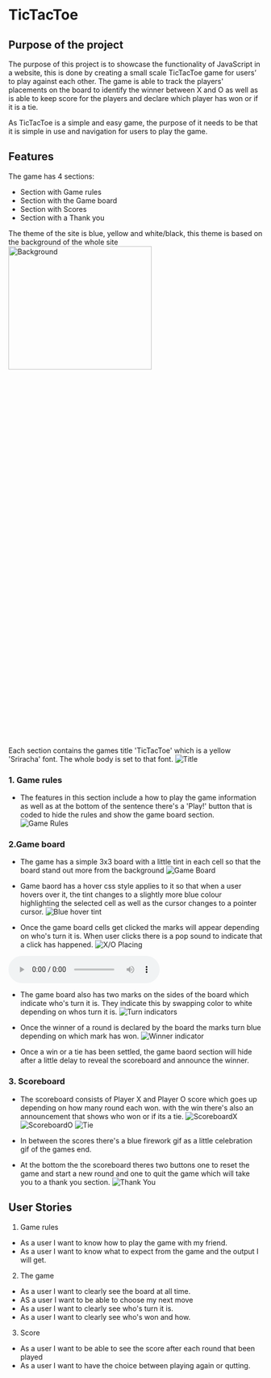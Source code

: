 # TicTacToe
## Purpose of the project
The purpose of this project is to showcase the functionality of JavaScript in a website, this is done by creating a small scale TicTacToe game for users’ to play against each other. The game is able to track the players' placements on the board to identify the winner between X and O as well as is able to keep score for the players and declare which player has won or if it is a tie. 

As TicTacToe is a simple and easy game, the purpose of it needs to be that it is simple in use and navigation for users to play the game.

## Features
The game has 4 sections:
- Section with Game rules
- Section with the Game board
- Section with Scores
- Section with a Thank you 

The theme of the site is blue, yellow and white/black, this theme is based on the background of the whole site
<img src="./assets/images/background.webp" alt="Background" width="75%" height="25%"/>

Each section contains the games title 'TicTacToe' which is a yellow 'Sriracha' font. The whole body is set to that font.
![Title](./assets/doc/title.PNG "Title")

### 1. Game rules 
- The features in this section include a how to play the game information as well as at the bottom of the sentence there's a 'Play!' button that is coded to hide the rules and show the game board section.
![Game Rules](./assets/doc/gamerules.PNG "Game Rules")

### 2.Game board
- The game has a simple 3x3 board with a little tint in each cell so that the board stand out more from the background
![Game Board](./assets/doc/board.PNG "Game Board")
- Game baord has a hover css style applies to it so that when a user hovers over it, the tint changes to a slightly more blue colour highlighting the selected cell as well as the cursor changes to a pointer cursor.
![Blue hover tint](./assets/doc/bluetint.png "Blue hover tint")

- Once the game board cells get clicked the marks will appear depending on who's turn it is. When user clicks there is a pop sound to indicate that a click has happened.
![X/O Placing](./assets/doc/xo.PNG "X/O placing")

<audio controls><source src="./assets/audio/clickaudio.mp3" type="audio/ogg"></audio>

- The game board also has two marks on the sides of the board which indicate who's turn it is. They indicate this by swapping color to white depending on whos turn it is.
![Turn indicators](./assets/doc/turntaking.PNG "Turn indicators")

- Once the winner of a round is declared by the board the marks turn blue depending on which mark has won. 
![Winner indicator](./assets/doc/winner.png "Winner indicator")

- Once a win or a tie has been settled, the game baord section will hide after a little delay to reveal the scoreboard and announce the winner.

### 3. Scoreboard
- The scoreboard consists of Player X and Player O score which goes up depending on how many round each won. with the win there's also an announcement that shows who won or if its a tie. 
![ScoreboardX](./assets/doc/scoreboard.PNG "ScoreboardX")
![ScoreboardO](./assets/doc/scoreboardo.PNG "ScoreboardO")
![Tie](./assets/doc/tie.PNG "Tie")

- In between the scores there's a blue firework gif as a little celebration gif of the games end. 
- At the bottom the the scoreboard theres two buttons one to reset the game and start a new round and one to quit the game which will take you to a thank you section.
![Thank You](./assets/doc/thankyou.PNG "Thank You")

## User Stories
1. Game rules
- As a user I want to know how to play the game with my friend.
- As a user I want to know what to expect from the game and the output I will get.

2. The game
- As a user I want to clearly see the board at all time.
- AS a user I want to be able to choose my next move
- As a user I want to clearly see who's turn it is.
- As a user I want to clearly see who's won and how. 

3. Score
- As a user I want to be able to see the score after each round that been played
- As a user I want to have the choice between playing again or qutting.

